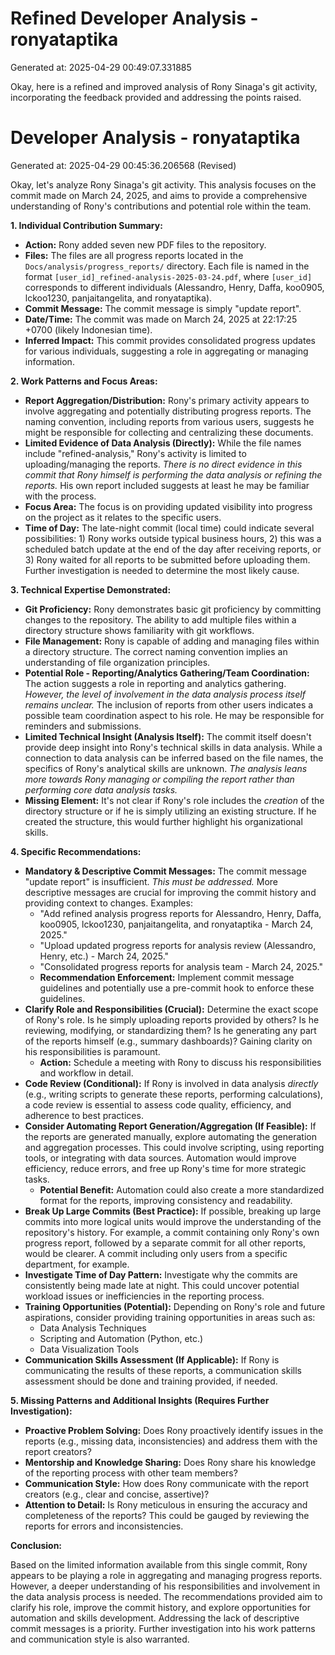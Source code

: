 # Refined Developer Analysis - ronyataptika
Generated at: 2025-04-29 00:49:07.331885

Okay, here is a refined and improved analysis of Rony Sinaga's git activity, incorporating the feedback provided and addressing the points raised.

# Developer Analysis - ronyataptika
Generated at: 2025-04-29 00:45:36.206568 (Revised)

Okay, let's analyze Rony Sinaga's git activity. This analysis focuses on the commit made on March 24, 2025, and aims to provide a comprehensive understanding of Rony's contributions and potential role within the team.

**1. Individual Contribution Summary:**

*   **Action:** Rony added seven new PDF files to the repository.
*   **Files:** The files are all progress reports located in the `Docs/analysis/progress_reports/` directory. Each file is named in the format `[user_id]_refined-analysis-2025-03-24.pdf`, where `[user_id]` corresponds to different individuals (Alessandro, Henry, Daffa, koo0905, lckoo1230, panjaitangelita, and ronyataptika).
*   **Commit Message:** The commit message is simply "update report".
*   **Date/Time:** The commit was made on March 24, 2025 at 22:17:25 +0700 (likely Indonesian time).
*   **Inferred Impact:** This commit provides consolidated progress updates for various individuals, suggesting a role in aggregating or managing information.

**2. Work Patterns and Focus Areas:**

*   **Report Aggregation/Distribution:** Rony's primary activity appears to involve aggregating and potentially distributing progress reports. The naming convention, including reports from various users, suggests he might be responsible for collecting and centralizing these documents.
*   **Limited Evidence of Data Analysis (Directly):** While the file names include "refined-analysis," Rony's activity is limited to uploading/managing the reports. *There is no direct evidence in this commit that Rony himself is performing the data analysis or refining the reports.* His own report included suggests at least he may be familiar with the process.
*   **Focus Area:** The focus is on providing updated visibility into progress on the project as it relates to the specific users.
*   **Time of Day:** The late-night commit (local time) could indicate several possibilities: 1) Rony works outside typical business hours, 2) this was a scheduled batch update at the end of the day after receiving reports, or 3) Rony waited for all reports to be submitted before uploading them. Further investigation is needed to determine the most likely cause.

**3. Technical Expertise Demonstrated:**

*   **Git Proficiency:** Rony demonstrates basic git proficiency by committing changes to the repository. The ability to add multiple files within a directory structure shows familiarity with git workflows.
*   **File Management:** Rony is capable of adding and managing files within a directory structure. The correct naming convention implies an understanding of file organization principles.
*   **Potential Role - Reporting/Analytics Gathering/Team Coordination:** The action suggests a role in reporting and analytics gathering. *However, the level of involvement in the data analysis process itself remains unclear.* The inclusion of reports from other users indicates a possible team coordination aspect to his role. He may be responsible for reminders and submissions.
*   **Limited Technical Insight (Analysis Itself):** The commit itself doesn't provide deep insight into Rony's technical skills in data analysis. While a connection to data analysis can be inferred based on the file names, the specifics of Rony's analytical skills are unknown. *The analysis leans more towards Rony managing or compiling the report rather than performing core data analysis tasks.*
*   **Missing Element:** It's not clear if Rony's role includes the *creation* of the directory structure or if he is simply utilizing an existing structure. If he created the structure, this would further highlight his organizational skills.

**4. Specific Recommendations:**

*   **Mandatory & Descriptive Commit Messages:**  The commit message "update report" is insufficient. *This must be addressed.* More descriptive messages are crucial for improving the commit history and providing context to changes. Examples:
    *   "Add refined analysis progress reports for Alessandro, Henry, Daffa, koo0905, lckoo1230, panjaitangelita, and ronyataptika - March 24, 2025."
    *   "Upload updated progress reports for analysis review (Alessandro, Henry, etc.) - March 24, 2025."
    *   "Consolidated progress reports for analysis team - March 24, 2025."
    *   **Recommendation Enforcement:** Implement commit message guidelines and potentially use a pre-commit hook to enforce these guidelines.
*   **Clarify Role and Responsibilities (Crucial):**  Determine the exact scope of Rony's role. Is he simply uploading reports provided by others? Is he reviewing, modifying, or standardizing them? Is he generating any part of the reports himself (e.g., summary dashboards)? Gaining clarity on his responsibilities is paramount.
    *   **Action:** Schedule a meeting with Rony to discuss his responsibilities and workflow in detail.
*   **Code Review (Conditional):** If Rony is involved in data analysis *directly* (e.g., writing scripts to generate these reports, performing calculations), a code review is essential to assess code quality, efficiency, and adherence to best practices.
*   **Consider Automating Report Generation/Aggregation (If Feasible):** If the reports are generated manually, explore automating the generation and aggregation processes. This could involve scripting, using reporting tools, or integrating with data sources. Automation would improve efficiency, reduce errors, and free up Rony's time for more strategic tasks.
    *   **Potential Benefit:** Automation could also create a more standardized format for the reports, improving consistency and readability.
*   **Break Up Large Commits (Best Practice):** If possible, breaking up large commits into more logical units would improve the understanding of the repository's history. For example, a commit containing only Rony's own progress report, followed by a separate commit for all other reports, would be clearer. A commit including only users from a specific department, for example.
*   **Investigate Time of Day Pattern:** Investigate why the commits are consistently being made late at night. This could uncover potential workload issues or inefficiencies in the reporting process.
*   **Training Opportunities (Potential):** Depending on Rony's role and future aspirations, consider providing training opportunities in areas such as:
    *   Data Analysis Techniques
    *   Scripting and Automation (Python, etc.)
    *   Data Visualization Tools
*   **Communication Skills Assessment (If Applicable):** If Rony is communicating the results of these reports, a communication skills assessment should be done and training provided, if needed.

**5. Missing Patterns and Additional Insights (Requires Further Investigation):**

*   **Proactive Problem Solving:** Does Rony proactively identify issues in the reports (e.g., missing data, inconsistencies) and address them with the report creators?
*   **Mentorship and Knowledge Sharing:** Does Rony share his knowledge of the reporting process with other team members?
*   **Communication Style:** How does Rony communicate with the report creators (e.g., clear and concise, assertive)?
*   **Attention to Detail:** Is Rony meticulous in ensuring the accuracy and completeness of the reports? This could be gauged by reviewing the reports for errors and inconsistencies.

**Conclusion:**

Based on the limited information available from this single commit, Rony appears to be playing a role in aggregating and managing progress reports. However, a deeper understanding of his responsibilities and involvement in the data analysis process is needed. The recommendations provided aim to clarify his role, improve the commit history, and explore opportunities for automation and skills development. Addressing the lack of descriptive commit messages is a priority. Further investigation into his work patterns and communication style is also warranted.
